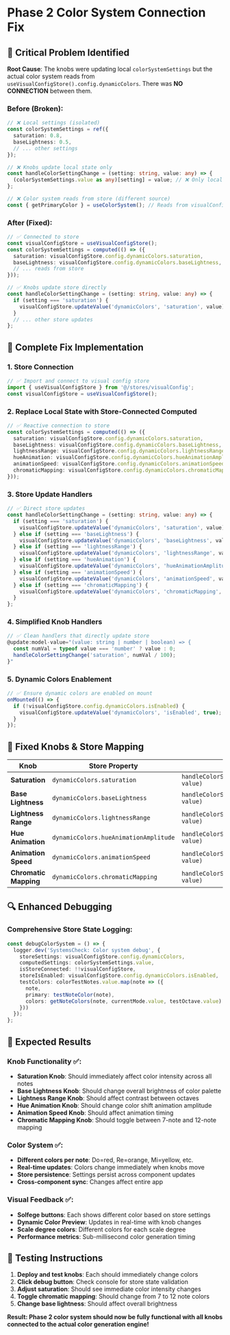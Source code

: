 # Phase 2 Color System Connection Fix

## 🚨 **Critical Problem Identified**

**Root Cause**: The knobs were updating local `colorSystemSettings` but the actual color system reads from `useVisualConfigStore().config.dynamicColors`. There was **NO CONNECTION** between them.

### **Before (Broken)**:
```typescript
// ❌ Local settings (isolated)
const colorSystemSettings = ref({
  saturation: 0.8,
  baseLightness: 0.5,
  // ... other settings
});

// ❌ Knobs update local state only
const handleColorSettingChange = (setting: string, value: any) => {
  (colorSystemSettings.value as any)[setting] = value; // ❌ Only local
};

// ❌ Color system reads from store (different source)
const { getPrimaryColor } = useColorSystem(); // Reads from visualConfigStore
```

### **After (Fixed)**:
```typescript
// ✅ Connected to store
const visualConfigStore = useVisualConfigStore();
const colorSystemSettings = computed(() => ({
  saturation: visualConfigStore.config.dynamicColors.saturation,
  baseLightness: visualConfigStore.config.dynamicColors.baseLightness,
  // ... reads from store
}));

// ✅ Knobs update store directly
const handleColorSettingChange = (setting: string, value: any) => {
  if (setting === 'saturation') {
    visualConfigStore.updateValue('dynamicColors', 'saturation', value); // ✅ Updates store
  }
  // ... other store updates
};
```

## 🔧 **Complete Fix Implementation**

### **1. Store Connection**
```typescript
// ✅ Import and connect to visual config store
import { useVisualConfigStore } from '@/stores/visualConfig';
const visualConfigStore = useVisualConfigStore();
```

### **2. Replace Local State with Store-Connected Computed**
```typescript
// ✅ Reactive connection to store
const colorSystemSettings = computed(() => ({
  saturation: visualConfigStore.config.dynamicColors.saturation,
  baseLightness: visualConfigStore.config.dynamicColors.baseLightness,
  lightnessRange: visualConfigStore.config.dynamicColors.lightnessRange,
  hueAnimation: visualConfigStore.config.dynamicColors.hueAnimationAmplitude,
  animationSpeed: visualConfigStore.config.dynamicColors.animationSpeed,
  chromaticMapping: visualConfigStore.config.dynamicColors.chromaticMapping
}));
```

### **3. Store Update Handlers**
```typescript
// ✅ Direct store updates
const handleColorSettingChange = (setting: string, value: any) => {
  if (setting === 'saturation') {
    visualConfigStore.updateValue('dynamicColors', 'saturation', value);
  } else if (setting === 'baseLightness') {
    visualConfigStore.updateValue('dynamicColors', 'baseLightness', value);
  } else if (setting === 'lightnessRange') {
    visualConfigStore.updateValue('dynamicColors', 'lightnessRange', value);
  } else if (setting === 'hueAnimation') {
    visualConfigStore.updateValue('dynamicColors', 'hueAnimationAmplitude', value);
  } else if (setting === 'animationSpeed') {
    visualConfigStore.updateValue('dynamicColors', 'animationSpeed', value);
  } else if (setting === 'chromaticMapping') {
    visualConfigStore.updateValue('dynamicColors', 'chromaticMapping', value);
  }
};
```

### **4. Simplified Knob Handlers**
```typescript
// ✅ Clean handlers that directly update store
@update:model-value="(value: string | number | boolean) => { 
  const numVal = typeof value === 'number' ? value : 0; 
  handleColorSettingChange('saturation', numVal / 100); 
}"
```

### **5. Dynamic Colors Enablement**
```typescript
// ✅ Ensure dynamic colors are enabled on mount
onMounted(() => {
  if (!visualConfigStore.config.dynamicColors.isEnabled) {
    visualConfigStore.updateValue('dynamicColors', 'isEnabled', true);
  }
});
```

## 🎯 **Fixed Knobs & Store Mapping**

| Knob | Store Property | Handler |
|------|----------------|---------|
| **Saturation** | `dynamicColors.saturation` | `handleColorSettingChange('saturation', value)` |
| **Base Lightness** | `dynamicColors.baseLightness` | `handleColorSettingChange('baseLightness', value)` |
| **Lightness Range** | `dynamicColors.lightnessRange` | `handleColorSettingChange('lightnessRange', value)` |
| **Hue Animation** | `dynamicColors.hueAnimationAmplitude` | `handleColorSettingChange('hueAnimation', value)` |
| **Animation Speed** | `dynamicColors.animationSpeed` | `handleColorSettingChange('animationSpeed', value)` |
| **Chromatic Mapping** | `dynamicColors.chromaticMapping` | `handleColorSettingChange('chromaticMapping', value)` |

## 🔍 **Enhanced Debugging**

### **Comprehensive Store State Logging**:
```typescript
const debugColorSystem = () => {
  logger.dev('SystemsCheck: Color system debug', {
    storeSettings: visualConfigStore.config.dynamicColors,
    computedSettings: colorSystemSettings.value,
    isStoreConnected: !!visualConfigStore,
    storeIsEnabled: visualConfigStore.config.dynamicColors.isEnabled,
    testColors: colorTestNotes.value.map(note => ({
      note,
      primary: testNoteColor(note),
      colors: getNoteColors(note, currentMode.value, testOctave.value)
    }))
  });
};
```

## 🎨 **Expected Results**

### **Knob Functionality** ✅:
- **Saturation Knob**: Should immediately affect color intensity across all notes
- **Base Lightness Knob**: Should change overall brightness of color palette
- **Lightness Range Knob**: Should affect contrast between octaves
- **Hue Animation Knob**: Should change color shift animation amplitude
- **Animation Speed Knob**: Should affect animation timing
- **Chromatic Mapping Knob**: Should toggle between 7-note and 12-note mapping

### **Color System** ✅:
- **Different colors per note**: Do=red, Re=orange, Mi=yellow, etc.
- **Real-time updates**: Colors change immediately when knobs move
- **Store persistence**: Settings persist across component updates
- **Cross-component sync**: Changes affect entire app

### **Visual Feedback** ✅:
- **Solfege buttons**: Each shows different color based on store settings
- **Dynamic Color Preview**: Updates in real-time with knob changes
- **Scale degree colors**: Different colors for each scale degree
- **Performance metrics**: Sub-millisecond color generation timing

## 🚀 **Testing Instructions**

1. **Deploy and test knobs**: Each should immediately change colors
2. **Click debug button**: Check console for store state validation
3. **Adjust saturation**: Should see immediate color intensity changes
4. **Toggle chromatic mapping**: Should change from 7 to 12 note colors
5. **Change base lightness**: Should affect overall brightness

**Result: Phase 2 color system should now be fully functional with all knobs connected to the actual color generation engine!**